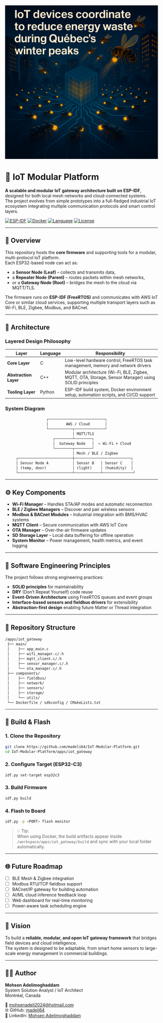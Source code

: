 
<p align="center">
  <img src="assets/iot_network.png" width="640" alt="IoT devices coordinating to reduce energy waste">
</p>

# 🧠 IoT Modular Platform

**A scalable and modular IoT gateway architecture built on ESP-IDF**, designed for both local mesh networks and cloud-connected systems.  
The project evolves from simple prototypes into a full-fledged industrial IoT ecosystem integrating multiple communication protocols and smart control layers.

[![ESP-IDF](https://img.shields.io/badge/ESP--IDF-Firmware-blue?logo=espressif&logoColor=white)](https://idf.espressif.com/)
[![Docker](https://img.shields.io/badge/Docker-Dev_Environment-lightblue?logo=docker&logoColor=white)](https://www.docker.com/)
[![Language](https://img.shields.io/badge/Language-C%20%2B%2B%20%7C%20Python-green)](#)
[![License](https://img.shields.io/badge/License-MIT-yellow)](#)

---

## 🚀 Overview

This repository hosts the **core firmware** and supporting tools for a modular, multi-protocol IoT platform.  
Each ESP32-based node can act as:
- a **Sensor Node (Leaf)** – collects and transmits data,
- a **Repeater Node (Parent)** – routes packets within mesh networks,
- or a **Gateway Node (Root)** – bridges the mesh to the cloud via MQTT/TLS.

The firmware runs on **ESP-IDF (FreeRTOS)** and communicates with AWS IoT Core or similar cloud services, supporting multiple transport layers such as Wi-Fi, BLE, Zigbee, Modbus, and BACnet.

---

## 🧩 Architecture

### Layered Design Philosophy

| Layer | Language | Responsibility |
|-------|-----------|----------------|
| **Core Layer** | C | Low-level hardware control, FreeRTOS task management, memory and network drivers |
| **Abstraction Layer** | C++ | Modular architecture (Wi-Fi, BLE, Zigbee, MQTT, OTA, Storage, Sensor Manager) using SOLID principles |
| **Tooling Layer** | Python | ESP-IDF build system, Docker environment setup, automation scripts, and CI/CD support |

### System Diagram
```
                   ┌──────────────────────────┐
                   │        AWS / Cloud       │
                   └───────────┬──────────────┘
                               │ MQTT/TLS
                      ┌────────┴────────┐
                      │  Gateway Node   │  ← Wi-Fi + Cloud
                      └────────┬────────┘
                               │ Mesh / BLE / Zigbee
     ┌─────────────────────────┼──────────────────────────┐
     │ Sensor Node A           │ Sensor B   │ Sensor C    │
     │ (temp, door)            │ (light)    │ (humidity)  │
     └─────────────────────────┴────────────┴──────────────┘
```

---

## ⚙️ Key Components

- **Wi-Fi Manager** – Handles STA/AP modes and automatic reconnection  
- **BLE / Zigbee Managers** – Discover and pair wireless sensors  
- **Modbus & BACnet Modules** – Industrial integration with BMS/HVAC systems  
- **MQTT Client** – Secure communication with AWS IoT Core  
- **OTA Manager** – Over-the-air firmware updates  
- **SD Storage Layer** – Local data buffering for offline operation  
- **System Monitor** – Power management, health metrics, and event logging  

---

## 🧠 Software Engineering Principles

The project follows strong engineering practices:
- **SOLID principles** for maintainability  
- **DRY** (Don’t Repeat Yourself) code reuse  
- **Event-Driven Architecture** using FreeRTOS queues and event groups  
- **Interface-based sensors and fieldbus drivers** for extensibility  
- **Abstraction-first design** enabling future Matter or Thread integration  

---

## 🧱 Repository Structure

```
/apps/iot_gateway
 ├── main/
 │    ├── app_main.c
 │    ├── wifi_manager.c/.h
 │    ├── mqtt_client.c/.h
 │    ├── sensor_manager.c/.h
 │    └── ota_manager.c/.h
 ├── components/
 │    ├── fieldbus/
 │    ├── network/
 │    ├── sensors/
 │    ├── storage/
 │    └── utils/
 └── Dockerfile / sdkconfig / CMakeLists.txt
```

---

## 🧪 Build & Flash

### 1. Clone the Repository
```bash
git clone https://github.com/madeli64/IoT-Modular-Platform.git
cd IoT-Modular-Platform/apps/iot_gateway
```

### 2. Configure Target (ESP32-C3)
```bash
idf.py set-target esp32c3
```

### 3. Build Firmware
```bash
idf.py build
```

### 4. Flash to Board
```bash
idf.py -p <PORT> flash monitor
```

> 💡 Tip:  
> When using Docker, the build artifacts appear inside `/workspace/apps/iot_gateway/build` and sync with your local folder automatically.

---

## 🌐 Future Roadmap

- [ ] BLE Mesh & Zigbee integration  
- [ ] Modbus RTU/TCP fieldbus support  
- [ ] BACnet/IP gateway for building automation  
- [ ] AI/ML cloud inference feedback loop  
- [ ] Web dashboard for real-time monitoring  
- [ ] Power-aware task scheduling engine  

---

## 🧭 Vision

To build a **reliable, modular, and open IoT gateway framework** that bridges field devices and cloud intelligence.  
The system is designed to be adaptable, from smart home sensors to large-scale energy management in commercial buildings.

---

## 👨‍💻 Author

**Mohsen Adelimoghaddam**  
System Solution Analyst / IoT Architect  
Montréal, Canada  

📧 mohsenadeli2024@hotmail.com  
🌐 GitHub: [madeli64](https://github.com/madeli64)  
🔗 LinkedIn: [Mohsen Adelimoghaddam](https://www.linkedin.com/in/mohsen-adelimoghaddam)
